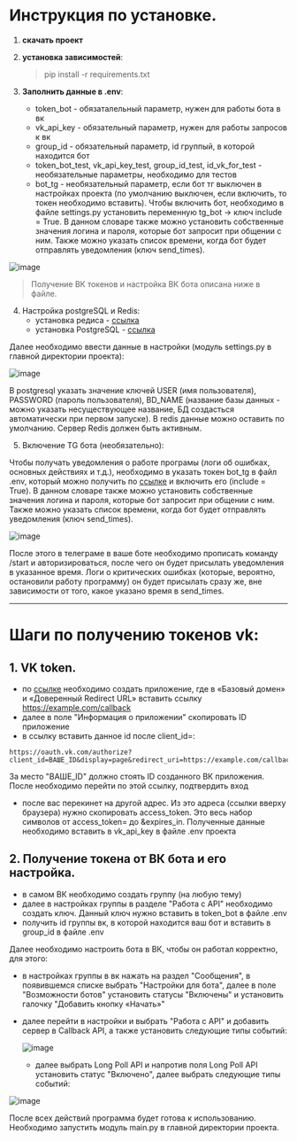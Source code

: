 # Инструкция по установке.

1) **скачать проект**

2) **установка зависимостей**:

   > pip install -r requirements.txt

3) **Заполнить данные в .env**:
   - token_bot - обязаталельный параметр, нужен для работы бота в вк
   - vk_api_key - обязательный параметр, нужен для работы запросов к вк
   - group_id - обязательный параметр, id группый, в которой находится бот
   - token_bot_test, vk_api_key_test, group_id_test, id_vk_for_test - необязательные параметры, необходимо для тестов
   - bot_tg - необязательный параметр, если бот тг выключен в настройках проекта (по умолчанию выключен, если включить, то токен необходимо вставить). Чтобы включить бот, необходимо в файле settings.py установить переменную tg_bot -> ключ include = True. В данном словаре также можно установить собственные значения логина и пароля, которые бот запросит при общении с ним. Также можно указать список времени, когда бот будет отправлять уведомления (ключ send_times).

![image](https://github.com/user-attachments/assets/01b06f31-ea72-4372-a1b4-c2cc3dd56093)

>Получение ВК токенов и настройка ВК бота описана ниже в файле.

4) Настройка postgreSQL и Redis:
   - установка редиса - [ссылка](https://habr.com/ru/articles/821363/)
   - установка PostgreSQL - [ссылка](https://tproger.ru/articles/osnovy-postgresql-dlya-nachinayushhih--ot-ustanovki-do-pervyh-zaprosov-250851)

Далее необходимо ввести данные в настройки (модуль settings.py в главной директории проекта):

![image](https://github.com/user-attachments/assets/63bc2f60-9461-48ab-89ee-6088d9800a4b)

В postgresql указать значение ключей USER (имя пользователя), PASSWORD (пароль пользователя), BD_NAME (название базы данных - можно указать несуществующее название, БД создасться автоматически при первом запуске). В redis данные можно оставить по умолчанию. Сервер Redis должен быть активным.

5) Включение TG бота (необязательно):

Чтобы получать уведомления о работе програмы (логи об ошибках, основных действиях и т.д.), необходимо в указать токен bot_tg в файл .env, который можно получить по [ссылке](https://t.me/BotFather) и включить его (include = True).  В данном словаре также можно установить собственные значения логина и пароля, которые бот запросит при общении с ним. Также можно указать список времени, когда бот будет отправлять уведомления (ключ send_times).

![image](https://github.com/user-attachments/assets/42bfb8b6-e6bd-4d56-84bd-7e9a182ce6e0)

После этого в телеграме в ваше боте необходимо прописать команду /start и авторизироваться, после чего он будет присылать уведомления в указанное время. Логи о критических ошибках (которые, вероятно, остановили работу программу) он будет присылать сразу же, вне зависимости от того, какое указано время в send_times.

----

# **Шаги по получению токенов vk:**

## 1. VK token.

- по [ссылке](https://id.vk.com/about/business/go/accounts/128224/apps) необходимо создать приложение, где в «Базовый домен» и «Доверенный Redirect URL» вставить ссылку https://example.com/callback
- далее в поле "Информация о приложении" скопировать ID приложение
- в ссылку вставить данное id после client_id=:
```
https://oauth.vk.com/authorize?client_id=ВАШЕ_ID&display=page&redirect_uri=https://example.com/callback&scope=friends,photos&response_type=token&v=5.131&state=123456
```
За место "ВАШЕ_ID" должно стоять ID созданного ВК приложения. После необходимо перейти по этой ссылку, подтвердить вход 
- после вас перекинет на другой адрес. Из это адреса (ссылки вверху браузера)  нужно скопировать access_token. Это весь набор символов от access_token= до &expires_in. Полученные данные необходимо вставить в vk_api_key в файле .env проекта

## 2. Получение токена от ВК бота и его настройка.

- в самом ВК необходимо создать группу (на любую тему)
- далее в настройках группы в разделе "Работа с API" необходимо создать ключ. Данный ключ нужно вставить в token_bot в файле .env
- получить id группы вк, в которой находится ваш бот и вставить в group_id в файле .env

Далее необходимо настроить бота в ВК, чтобы он работал корректно, для этого:
- в настройках группы в вк нажать на раздел "Сообщения", в появившемся списке выбрать "Настройки для бота", далее в поле "Возможности ботов" установить статусы "Включены" и установить галочку "Добавить кнопку «Начать»"
- далее перейти в настройки и выбрать "Работа с API" и добавить сервер в Callback API, а также установить следующие типы событий:

  ![image](https://github.com/user-attachments/assets/3ace2df7-485c-476a-a765-1ff6474b05b3)

  - далее выбрать Long Poll API и напротив поля Long Poll API установить статус "Включено", далее выбрать следующие типы событий:
 
![image](https://github.com/user-attachments/assets/6359d373-d182-43cd-aba7-93ea506b37a0)

После всех действий программа будет готова к использованию. Необходимо запустить модуль main.py в главной директории проекта.












